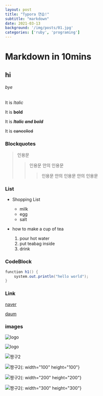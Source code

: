```yaml
---
layout: post
title: "Typora 연습!"
subtitle: "markdown"
date: 2021-03-13
background: '/img/posts/01.jpg'
categories: ['ruby', 'programing']
---
```


# Markdown in 10mins

## hi

###### bye





It is *Italic*

It is **bold**

It is ***Italic and bold***

It is ~~cancelled~~





### Blockquotes

> 인용문
>
> > 인용문 안의 인용문
> >
> > > 인용문 안의 인용문 안의 인용문





### List

* Shopping List
  * milk
  * egg
  * salt

* how to make a cup of tea
  1. pour hot water
  2. put teabag inside
  3. drink





### CodeBlock

```java
function h1() {
    system.out.println("hello world");
}
```





### Link

[naver](https://www.naver.com)

[daum][daum-link]

[daum-link]:https://www.daum.net/





### images

![logo](https://search.pstatic.net/common/?src=http%3A%2F%2Fblogfiles.naver.net%2FMjAyMTAxMjhfMTM4%2FMDAxNjExODE4MTEyMjg5.9DbMiJxvIcF0PL0OXvFB2ONLPh694CcnJI9llVGyCLAg.qSu_gq2uqchRo066gpRmQ88RMrLlRDWidx6uK4JtJ3og.JPEG.lovess707%2F%25C6%25F7%25B8%25DE%25B6%25F3%25B4%25CF%25BE%25C8.jpg&type=a340)







![logo][2]

[2]:https://search.pstatic.net/common/?src=http%3A%2F%2Fblogfiles.naver.net%2FMjAyMTAxMjhfMTM4%2FMDAxNjExODE4MTEyMjg5.9DbMiJxvIcF0PL0OXvFB2ONLPh694CcnJI9llVGyCLAg.qSu_gq2uqchRo066gpRmQ88RMrLlRDWidx6uK4JtJ3og.JPEG.lovess707%2F%25C6%25F7%25B8%25DE%25B6%25F3%25B4%25CF%25BE%25C8.jpg&type=a340





![짱구2](https://user-images.githubusercontent.com/80113933/110157303-5b933680-7e2b-11eb-918a-b9cfcb27cfd6.jpg)

![짱구2](https://user-images.githubusercontent.com/80113933/110157303-5b933680-7e2b-11eb-918a-b9cfcb27cfd6.jpg){: width="100" height="100"}

![짱구2](https://user-images.githubusercontent.com/80113933/110157303-5b933680-7e2b-11eb-918a-b9cfcb27cfd6.jpg){: width="200" height="200"}

![짱구2](https://user-images.githubusercontent.com/80113933/110157303-5b933680-7e2b-11eb-918a-b9cfcb27cfd6.jpg){: width="300" height="300"}
